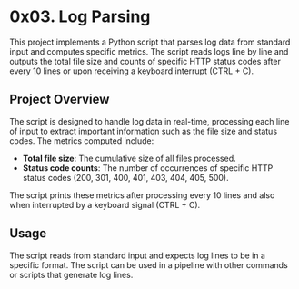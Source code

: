 # 0x03. Log Parsing

This project implements a Python script that parses log data from standard input and computes specific metrics. The script reads logs line by line and outputs the total file size and counts of specific HTTP status codes after every 10 lines or upon receiving a keyboard interrupt (CTRL + C).

## Project Overview

The script is designed to handle log data in real-time, processing each line of input to extract important information such as the file size and status codes. The metrics computed include:

- **Total file size**: The cumulative size of all files processed.
- **Status code counts**: The number of occurrences of specific HTTP status codes (200, 301, 400, 401, 403, 404, 405, 500).

The script prints these metrics after processing every 10 lines and also when interrupted by a keyboard signal (CTRL + C).

## Usage

The script reads from standard input and expects log lines to be in a specific format. The script can be used in a pipeline with other commands or scripts that generate log lines.
